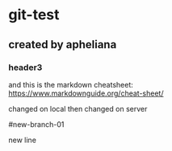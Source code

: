 # git-test
## created by apheliana
### header3

and this is the markdown cheatsheet:
https://www.markdownguide.org/cheat-sheet/

changed on local
then
changed on server

#new-branch-01

new line